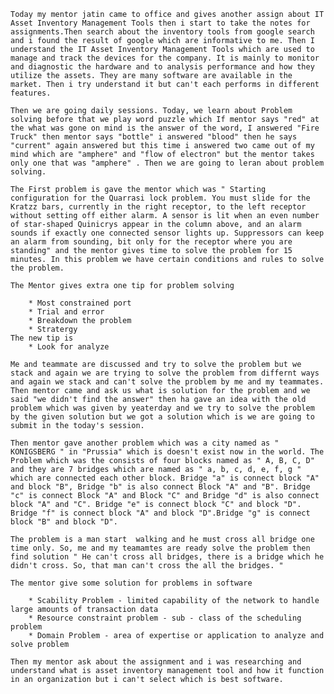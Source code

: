 	Today my mentor jatin came to office and gives another assign about IT Asset Inventory Management Tools then i start to take the notes for assignments.Then search about the inventory tools from google search and i found the result of google which are informative to me. Then I understand the IT Asset Inventory Management Tools which are used to manage and track the devices for the company. It is mainly to monitor and diagnostic the hardware and to analysis performance and how they utilize the assets. They are many software are available in the market. Then i try understand it but can't each performs in different features.

	Then we are going daily sessions. Today, we learn about Problem solving before that we play word puzzle which If mentor says "red" at the what was gone on mind is the answer of the word, I answered "Fire Truck" then mentor says "bottle" i answered "blood" then he says "current" again answered but this time i answered two came out of my mind which are "amphere" and "flow of electron" but the mentor takes only one that was "amphere" . Then we are going to leran about problem solving.

	The First problem is gave the mentor which was " Starting configuration for the Quarrasi lock problem. You must slide for the Kratzz bars, currently in the right receptor, to the left receptor without setting off either alarm. A sensor is lit when an even number of star-shaped Quinicrys appear in the column above, and an alarm sounds if exactly one connected sensor lights up. Suppressors can keep an alarm from sounding, bit only for the receptor where you are standing" and the mentor gives time to solve the problem for 15 minutes. In this problem we have certain conditions and rules to solve the problem.

	The Mentor gives extra one tip for problem solving

		* Most constrained port
		* Trial and error
		* Breakdown the problem
		* Stratergy
	The new tip is
		* Look for analyze

	Me and teammate are discussed and try to solve the problem but we stack and again we are trying to solve the problem from differnt ways and again we stack and can't solve the problem by me and my teammates. Then mentor came and ask us what is solution for the problem and we said "we didn't find the answer" then ha gave an idea with the old problem which was given by yeaterday and we try to solve the problem by the given solution but we got a solution which is we are going to submit in the today's session. 

	Then mentor gave another problem which was a city named as " KONIGSBERG " in "Prussia" which is doesn't exist now in the world. The Problem which was the consists of four blocks named as " A, B, C, D" and they are 7 bridges which are named as " a, b, c, d, e, f, g "  which are connected each other block. Bridge "a" is connect block "A" and block "B", Bridge "b" is also connect Block "A" and "B". Bridge "c" is connect Block "A" and Block "C" and Bridge "d" is also connect block "A" and "C". Bridge "e" is connect block "C" and block "D". Bridge "f" is connect block "A" and block "D".Bridge "g" is connect block "B" and block "D".

	The problem is a man start  walking and he must cross all bridge one time only. So, me and my teamamtes are ready solve the problem then find solution " He can't cross all bridges, there is a bridge which he didn't cross. So, that man can't cross the all the bridges. " 

 	The mentor give some solution for problems in software

		* Scability Problem - limited capability of the network to handle large amounts of transaction data
		* Resource constraint problem - sub - class of the scheduling problem
		* Domain Problem - area of expertise or application to analyze and solve problem

	Then my mentor ask about the assignment and i was researching and understand what is asset inventory management tool and how it function in an organization but i can't select which is best software.
